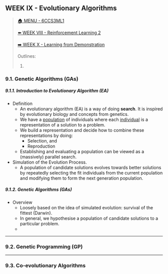 ## WEEK IX - Evolutionary Algorithms

>[🏠 MENU - 6CCS3ML1](year3/6ccs3ml1.md)
>
>[⬅️ WEEK VIII - Reinforcement Learning 2](year3/6ccs3ml1/w8.md)
>
>[➡️ WEEK X - Learning from Demonstration](year3/6ccs3ml1/w10.md)
>
>Outlines:
>
>1. 

### 9.1. Genetic Algorithms (GAs)

##### 9.1.1. Introduction to Evolutionary Algorithm (EA)

- Definition
  - An evolutionary algorithm (EA) is a way of doing **search**. It is inspired by evolutionary biology and concepts from genetics.
  - We have a <u>population</u> of individuals where each <u>individual</u> is a representation of a solution to a problem.
  - We build a representation and decide how to combine these representations by doing:
    - Selection, and
    - Reproduction
  - Establishing and evaluating a population can be viewed as a (massively) parallel search.
- Simulation of the Evolution Process.
  - A population of candidate solutions evolves towards better solutions by repeatedly selecting the fit individuals from the current population and modifying them to form the next generation population.

##### 9.1.2. Genetic Algorithms (GAs)

- Overview
  - Loosely based on the idea of simulated evolution: survival of the fittest (Darwin).
  - In general, we hypothesise a population of candidate solutions to a particular problem.
  - 



---

### 9.2. Genetic Programming (GP)



---

### 9.3. Co-evolutionary Algorithms



